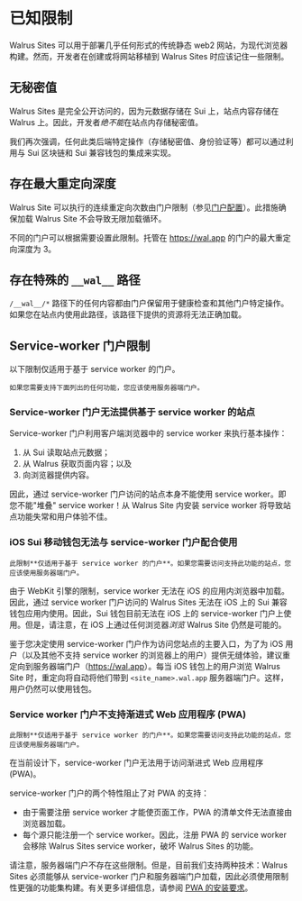 # 已知限制

Walrus Sites 可以用于部署几乎任何形式的传统静态 web2 网站，为现代浏览器构建。然而，开发者在创建或将网站移植到 Walrus Sites 时应该记住一些限制。

## 无秘密值

Walrus Sites 是完全公开访问的，因为元数据存储在 Sui 上，站点内容存储在 Walrus 上。因此，开发者*绝不能*在站点内存储秘密值。

我们再次强调，任何此类后端特定操作（存储秘密值、身份验证等）都可以通过利用与 Sui 区块链和 Sui 兼容钱包的集成来实现。

## 存在最大重定向深度

Walrus Site 可以执行的连续重定向次数由门户限制（参见[门户配置](./portal_zh.md)）。此措施确保加载 Walrus Site 不会导致无限加载循环。

不同的门户可以根据需要设置此限制。托管在 <https://wal.app> 的门户的最大重定向深度为 3。

## 存在特殊的 `__wal__` 路径

`/__wal__/*` 路径下的任何内容都由门户保留用于健康检查和其他门户特定操作。如果您在站点内使用此路径，该路径下提供的资源将无法正确加载。

## Service-worker 门户限制

以下限制仅适用于基于 service worker 的门户。

``` admonish tip
如果您需要支持下面列出的任何功能，您应该使用服务器端门户。
```

### Service-worker 门户无法提供基于 service worker 的站点

Service-worker 门户利用客户端浏览器中的 service worker 来执行基本操作：

1. 从 Sui 读取站点元数据；
1. 从 Walrus 获取页面内容；以及
1. 向浏览器提供内容。

因此，通过 service-worker 门户访问的站点本身不能使用 service worker。即您不能"堆叠" service worker！从 Walrus Site 内安装 service worker 将导致站点功能失常和用户体验不佳。

### iOS Sui 移动钱包无法与 service-worker 门户配合使用

```admonish warning
此限制**仅适用于基于 service worker 的门户**。如果您需要访问支持此功能的站点，您应该使用服务器端门户。
```

由于 WebKit 引擎的限制，service worker 无法在 iOS 的应用内浏览器中加载。因此，通过 service worker 门户访问的 Walrus Sites 无法在 iOS 上的 Sui 兼容钱包应用内使用。因此，Sui 钱包目前无法在 iOS 上的 service-worker 门户上使用。但是，请注意，在 iOS 上通过任何浏览器*浏览* Walrus Site 仍然是可能的。

鉴于您决定使用 service-worker 门户作为访问您站点的主要入口，为了为 iOS 用户（以及其他不支持 service worker 的浏览器上的用户）提供无缝体验，建议重定向到服务器端门户（<https://wal.app>）。每当 iOS 钱包上的用户浏览 Walrus Site 时，重定向将自动将他们带到 `<site_name>.wal.app` 服务器端门户。这样，用户仍然可以使用钱包。

### Service worker 门户不支持渐进式 Web 应用程序 (PWA)

```admonish warning
此限制**仅适用于基于 service worker 的门户**。如果您需要访问支持此功能的站点，您应该使用服务器端门户。
```

在当前设计下，service-worker 门户无法用于访问渐进式 Web 应用程序 (PWA)。

service-worker 门户的两个特性阻止了对 PWA 的支持：

- 由于需要注册 service worker 才能使页面工作，PWA 的清单文件无法直接由浏览器加载。
- 每个源只能注册一个 service worker。因此，注册 PWA 的 service worker 会移除 Walrus Sites service worker，破坏 Walrus Sites 的功能。

请注意，服务器端门户不存在这些限制。但是，目前我们支持两种技术：Walrus Sites 必须能够从 service-worker 门户和服务器端门户加载，因此必须使用限制性更强的功能集构建。有关更多详细信息，请参阅 [PWA 的安装要求](https://en.wikipedia.org/wiki/Progressive_web_app#Installation_criteria)。